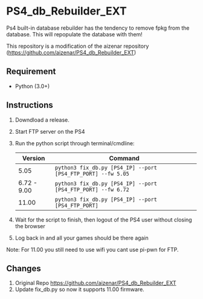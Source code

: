 # PS4_db_Rebuilder_EXT

Ps4 built-in database rebuilder has the tendency to remove fpkg from the database. This will repopulate the database with them!

This repository is a modification of the aizenar repository (https://github.com/aizenar/PS4_db_Rebuilder_EXT)

## Requirement

- Python (3.0+)

## Instructions

1) Downdload a release.
2) Start FTP server on the PS4
3) Run the python script through terminal/cmdline:
	
	| Version | Command |
	|--|--|
	| 5.05 | `python3 fix_db.py [PS4_IP] --port [PS4_FTP_PORT] --fw 5.05` |
	| 6.72 - 9.00 | `python3 fix_db.py [PS4_IP] --port [PS4_FTP_PORT] --fw 6.72` |
    | 11.00 | `python3 fix_db.py [PS4_IP] --port [PS4_FTP_PORT]` |

4) Wait for the script to finish, then logout of the PS4 user without closing the browser

5) Log back in and all your games should be there again

Note: For 11.00 you still need to use wifi you cant use pi-pwn for FTP.

## Changes

1) Original Repo https://github.com/aizenar/PS4_db_Rebuilder_EXT
2) Update fix_db.py so now it supports 11.00 firmware.
